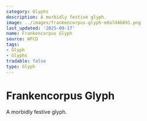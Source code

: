 ```yaml
---
category: Glyphs
description: A morbidly festive glyph.
image: ../images/frankencorpus-glyph-e0a7d46891.png
last_updated: '2025-09-17'
name: Frankencorpus Glyph
source: WFCD
tags:
- Glyph
- Glyphs
tradable: false
type: Glyph
---
```


# Frankencorpus Glyph

A morbidly festive glyph.


